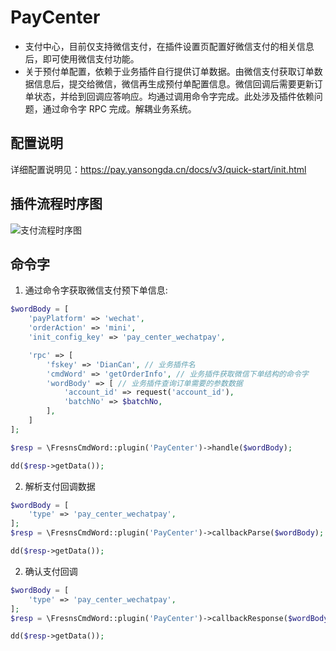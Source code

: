 # PayCenter

- 支付中心，目前仅支持微信支付，在插件设置页配置好微信支付的相关信息后，即可使用微信支付功能。
- 关于预付单配置，依赖于业务插件自行提供订单数据。由微信支付获取订单数据信息后，提交给微信，微信再生成预付单配置信息。微信回调后需要更新订单状态，并给到回调应答响应。均通过调用命令字完成。此处涉及插件依赖问题，通过命令字 RPC 完成。解耦业务系统。

## 配置说明

详细配置说明见：https://pay.yansongda.cn/docs/v3/quick-start/init.html


## 插件流程时序图

<img src="https://marketplace.plugins-world.cn/storage/images/app_images/202309/05/支付流程时序图.jpg" data-image-url="https://marketplace.plugins-world.cn/storage/images/app_images/202309/05/支付流程时序图.jpg" alt="支付流程时序图" title="支付流程时序图" class="w-100 image_preview">

## 命令字

1. 通过命令字获取微信支付预下单信息:
```php
$wordBody = [
    'payPlatform' => 'wechat',
    'orderAction' => 'mini',
    'init_config_key' => 'pay_center_wechatpay',

    'rpc' => [
        'fskey' => 'DianCan', // 业务插件名
        'cmdWord' => 'getOrderInfo', // 业务插件获取微信下单结构的命令字
        'wordBody' => [ // 业务插件查询订单需要的参数数据
            'account_id' => request('account_id'),
            'batchNo' => $batchNo,
        ],
    ]
];

$resp = \FresnsCmdWord::plugin('PayCenter')->handle($wordBody);

dd($resp->getData());
```

2. 解析支付回调数据
```php
$wordBody = [
    'type' => 'pay_center_wechatpay',
];
$resp = \FresnsCmdWord::plugin('PayCenter')->callbackParse($wordBody);

dd($resp->getData());
```


2. 确认支付回调
```php
$wordBody = [
    'type' => 'pay_center_wechatpay',
];
$resp = \FresnsCmdWord::plugin('PayCenter')->callbackResponse($wordBody);

dd($resp->getData());
```
